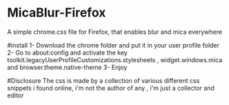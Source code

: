 # MicaBlur-Firefox
A simple chrome.css file for Firefox, that enables blur and mica everywhere

#install
1- Download the chrome folder and put it in your user profile folder
2- Go to about:config and activate the key toolkit.legacyUserProfileCustomizations.stylesheets , widget.windows.mica and browser.theme.native-theme
3- Enjoy

#Disclosure
The css is made by a collection of various different css snippets i found online, i'm not the author of any , i'm just a collector and editor
